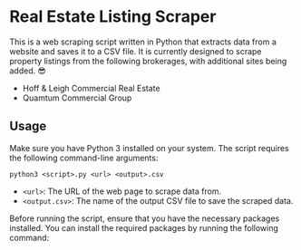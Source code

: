 # Real Estate Listing Scraper

This is a web scraping script written in Python that extracts data from a website and saves it to a CSV file. It is currently designed to scrape property listings from the following brokerages, with additional sites being added. :sunglasses:

- Hoff & Leigh Commercial Real Estate
- Quamtum Commercial Group

## Usage

Make sure you have Python 3 installed on your system. The script requires the following command-line arguments:

`python3 <script>.py <url> <output>.csv`

- `<url>`: The URL of the web page to scrape data from.
- `<output.csv>`: The name of the output CSV file to save the scraped data.

Before running the script, ensure that you have the necessary packages installed. You can install the required packages by running the following command:

```pip install beautifulsoup4